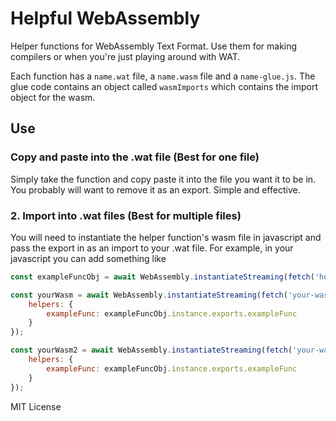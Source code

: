 # Helpful WebAssembly
Helper functions for WebAssembly Text Format. Use them for making compilers or when you're just playing around with WAT.

Each function has a `name.wat` file, a `name.wasm` file and a `name-glue.js`. The glue code contains an object called `wasmImports` which contains the import object for the wasm.

## Use

### Copy and paste into the .wat file (Best for one file)
Simply take the function and copy paste it into the file you want it to be in. You probably will want to remove it as an export. Simple and effective.

### 2. Import into .wat files (Best for multiple files)
You will need to instantiate the helper function's wasm file in javascript and pass the export in as an import to your .wat file. For example, in your javascript you can add something like
```js
const exampleFuncObj = await WebAssembly.instantiateStreaming(fetch('helper-func.wasm'), {...});

const yourWasm = await WebAssembly.instantiateStreaming(fetch('your-wasm.wasm'), {
    helpers: {
        exampleFunc: exampleFuncObj.instance.exports.exampleFunc
    }
});

const yourWasm2 = await WebAssembly.instantiateStreaming(fetch('your-wasm2.wasm'), {
    helpers: {
        exampleFunc: exampleFuncObj.instance.exports.exampleFunc
    }
});
```



MIT License
